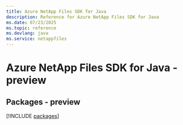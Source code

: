 ```yaml
---
title: Azure NetApp Files SDK for Java
description: Reference for Azure NetApp Files SDK for Java
ms.date: 07/23/2025
ms.topic: reference
ms.devlang: java
ms.service: netappfiles
---
```

# Azure NetApp Files SDK for Java - preview
## Packages - preview
[!INCLUDE [packages](netapp-files-index.md)]